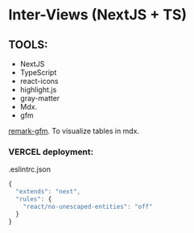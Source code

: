 # Inter-Views (NextJS + TS)

## TOOLS: 
- NextJS
- TypeScript
- react-icons
- highlight.js
- gray-matter
- Mdx.
- gfm

[remark-gfm](https://github.com/remarkjs/remark-gfm). To visualize tables in mdx.

### VERCEL deployment: 

.eslintrc.json
```js
{
  "extends": "next",
  "rules": {
    "react/no-unescaped-entities": "off"
  }
}
```

